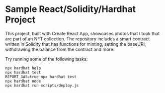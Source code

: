 # Sample React/Solidity/Hardhat Project

This project, built with Create React App, showcases photos that I took that are part of an NFT collection. The repository includes a smart contract written in Solidity that has functions for minting, setting the baseURI, withdrawing the balance from the contract and more. 

Try running some of the following tasks:

```shell
npx hardhat help
npx hardhat test
REPORT_GAS=true npx hardhat test
npx hardhat node
npx hardhat run scripts/deploy.js
```
